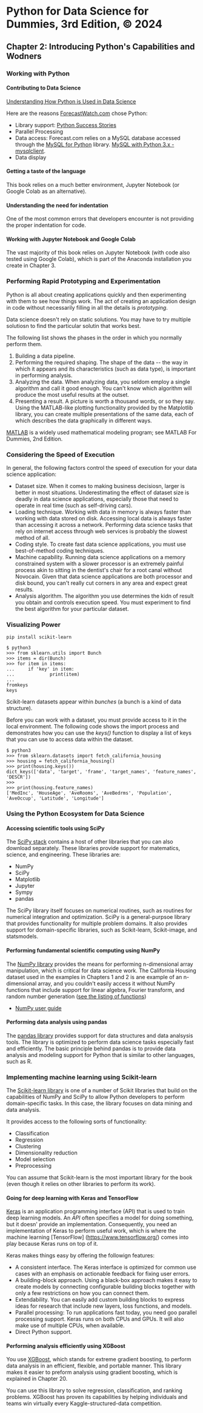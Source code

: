 # Python for Data Science for Dummies, 3rd Edition, © 2024

## Chapter 2: Introducing Python's Capabilities and Wodners

### Working with Python

#### Contributing to Data Science

[Understanding How Python is Used in Data Science](https://www.datasciencegraduateprograms.com/python/)

Here are the reasons [ForecastWatch.com](https://forecastwatch.com/) chose Python:

* Library support: [Python Success Stories](https://www.python.org/about/success/forecastwatch/)
* Parallel Processing
* Data access: Forecast.com relies on a MySQL database accessed through the [MySQL for Python](https://sourceforge.net/projects/mysql-python/) library. [MySQL with Python 3.x - mysqlclient](https://pypi.org/project/mysqlclient/).
* Data display

#### Getting a taste of the language

This book relies on a much better environment, Jupyter Notebook (or Google Colab as an alternative).

#### Understanding the need for indentation

One of the most common errors that developers encounter is not providing the proper indentation for code.

#### Working with Jupyter Notebook and Google Colab

The vast majority of this book relies on Jupyter Notebook (with code also tested using Google Colab), which is part of the Anaconda installation you create in Chapter 3.

### Performing Rapid Prototyping and Experimentation

Python is all about creating applications quickly and then experimenting with them to see how things work. The act of creating an application design in code without necessarily filling in all the details is _prototyping_.

Data science doesn't rely on static solutions. You may have to try multiple solutiosn to find the particular solutin that works best.

The following list shows the phases in the order in which you normally perform them.

1. Building a data pipeline.
2. Performing the required shaping. The shape of the data -- the way in which it appears and its characteristics (such as data type), is important in performing analysis.
3. Analyzing the data. When analyzing data, you seldom employ a single algorithm and call it good enough. You can't know which algorithm will produce the most useful results at the outset.
4. Presenting a result. A picture is worth a thousand words, or so they say. Using the MATLAB-like plotting functionality provided by the Matplotlib library, you can create multiple presentations of the same data, each of which describes the data graphically in different ways.

[MATLAB](https://www.mathworks.com/products/matlab.html) is a widely used mathematical modeling program; see MATLAB For Dummies, 2nd Edition.

### Considering the Speed of Execution

In general, the following factors control the speed of execution for your data science application:

* Dataset size. When it comes to making business decisiosn, larger is better in most situations. Underestimating the effect of dataset size is deadly in data science applications, especially those that need to operate in real time (such as self-driving cars).
* Loading technique. Working with data in memory is always faster than working with data stored on disk. Accessing local data is always faster than accessing it across a network. Performing data science tasks that rely on internet access through web services is probably the slowest method of all.
* Coding style. To create fast data science applications, you must use best-of-method coding techniques.
* Machine capability. Running data science applications on a memory constrained system with a slower processor is an extremely painful process akin to sitting in the dentist's chair for a root canal without Novocain. Given that data science applications are both processor and disk bound, you can't really cut corners in any area and expect great results.
* Analysis algorithm. The algorithm you use determines the kidn of result you obtain and controls execution speed. You must experiment to find the best algorithm for your particular dataset.

### Visualizing Power

`pip install scikit-learn`

```
$ python3
>>> from sklearn.utils import Bunch
>>> items = dir(Bunch)
>>> for item in items:
...     if 'key' in item:
...             print(item)
... 
fromkeys
keys
```

Scikit-learn datasets appear within _bunches_ (a bunch is a kind of data structure).

Before you can work with a dataset, you must provide access to it in the local environment.
The following code shows the import process and demonstrates how you can use the _keys()_ function to display a list of keys that you can use to access data within the dataset.

```
$ python3
>>> from sklearn.datasets import fetch_california_housing
>>> housing = fetch_california_housing()
>>> print(housing.keys())
dict_keys(['data', 'target', 'frame', 'target_names', 'feature_names', 'DESCR'])
>>> 
>>> print(housing.feature_names)
['MedInc', 'HouseAge', 'AveRooms', 'AveBedrms', 'Population', 'AveOccup', 'Latitude', 'Longitude']
```

### Using the Python Ecosystem for Data Science

#### Accessing scientific tools using SciPy

The [SciPy stack](http://www.scipy.org/) contains a host of other libraries that you can also download separately. These libraries provide support for matematics, science, and engineering. 
These libraries are:

* NumPy
* SciPy
* Matplotlib
* Jupyter
* Sympy
* pandas

The SciPy library itself focuses on numerical routines, such as routines for numerical integration and optimization. SciPy is a general-purpsoe library that provides functionality for multiple problem domains. It also provides support for domain-specific libraries, such as Scikit-learn, Scikit-image, and statsmodels.

#### Performing fundamental scientific computing using NumPy

The [NumPy library](http://www.numpy.org/) provides the means for performing n-dimensional array manipulation, which is critical for data science work. The California Housing dataset used in the examples in Chapters 1 and 2 is ane example of an n-dimensional array, and you couldn't easily access it without NumPy functions that include support for linear algebra, Fourier transform, and random number generation ([see the listing of functions](http://docs.scipy.org/doc/numpy/reference/routines.html))

* [NumPy user guide](https://numpy.org/doc/stable/user/index.html)

#### Performing data analysis using pandas

The [pandas library](http://pandas.pydata.org/) provides support for data structures and data analsysis tools. The library is optimized to perform data science tasks especially fast and efficiently. The basic principle behind pandas is to provide data analysis and modeling support for Python that is similar to other languages, such as R.

### Implementing machine learning using Scikit-learn

The [Scikit-learn library](http://scikit-learn.org/stable/) is one of a number of Scikit libraries that build on the capabilities of NumPy and SciPy to allow Python developers to perform domain-specific tasks. In this case, the library focuses on data mining and data analysis.

It provides access to the following sorts of functionality:

* Classification
* Regression
* Clustering
* Dimensionality reduction
* Model selection
* Preprocessing

You can assume that Scikit-learn is the most important library for the book (even though it relies on other libraries to perform its work).

#### Going for deep learning with Keras and TensorFlow

[Keras](https://keras.io/) is an application programming interface (API) that is used to train deep learning models. An _API_ often specifies a model for doing something, but it doesn' provide an implementation. Consequently, you need an implementation of Keras to perform useful work, which is where the machine learning [TensorFlow] (https://www.tensorflow.org/) comes into play because Keras runs on top of it.

Keras makes things easy by offering the followign features:

* A consistent interface. The Keras interface is optimized for common use cases with an emphasis on actionable feedback for fixing user errors.
* A building-block approach. Using a black-box approach makes it easy to create models by connecting configurable building blocks together with only a few restrictions on how you can connect them.
* Extendability. You can easily add custom building blocks to express ideas for research that include new layers, loss functions, and models.
* Parallel processing: To run applications fast today, you need goo parallel processing support. Keras runs on both CPUs and GPUs. It will also make use of multiple CPUs, when available.
* Direct Python support.

#### Performing analysis efficiently using XGBoost

You use [XGBoost](https://xgboost.readthedocs.io/en/stable/), which stands for extreme gradient boosting, to perform data analysis in an efficient, flexible, and portable manner. This library makes it easier to preform analysis using gradient boosting, which is explained in Chapter 20. 

You can use this library to solve regression, classification, and ranking problems.
XGBoost has proven its capabilities by helping individuals and teams win virtually every Kaggle-structured-data competition.